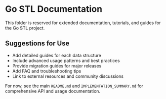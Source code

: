 # Go STL Documentation

This folder is reserved for extended documentation, tutorials, and guides for the Go STL project.

## Suggestions for Use
- Add detailed guides for each data structure
- Include advanced usage patterns and best practices
- Provide migration guides for major releases
- Add FAQ and troubleshooting tips
- Link to external resources and community discussions

For now, see the main `README.md` and `IMPLEMENTATION_SUMMARY.md` for comprehensive API and usage documentation.
